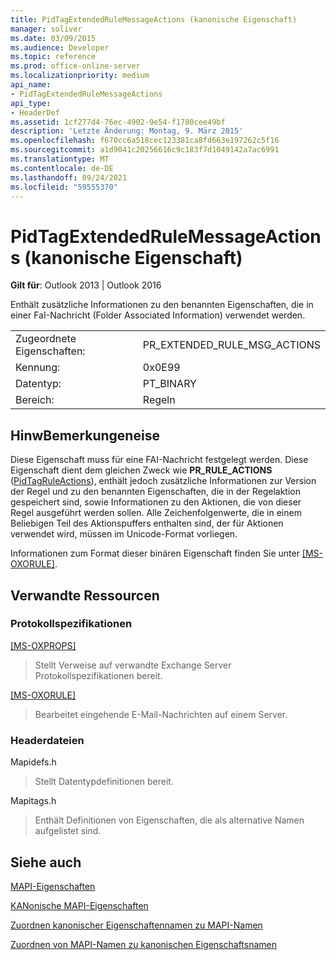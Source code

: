 ```yaml
---
title: PidTagExtendedRuleMessageActions (kanonische Eigenschaft)
manager: soliver
ms.date: 03/09/2015
ms.audience: Developer
ms.topic: reference
ms.prod: office-online-server
ms.localizationpriority: medium
api_name:
- PidTagExtendedRuleMessageActions
api_type:
- HeaderDef
ms.assetid: 1cf277d4-76ec-4902-9e54-f1780cee49bf
description: 'Letzte Änderung: Montag, 9. März 2015'
ms.openlocfilehash: f670cc6a518cec123381ca8fd663e197262c5f16
ms.sourcegitcommit: a1d9041c20256616c9c183f7d1049142a7ac6991
ms.translationtype: MT
ms.contentlocale: de-DE
ms.lasthandoff: 09/24/2021
ms.locfileid: "59555370"
---
```

# <a name="pidtagextendedrulemessageactions-canonical-property"></a>PidTagExtendedRuleMessageActions (kanonische Eigenschaft)

  
  
**Gilt für**: Outlook 2013 | Outlook 2016 
  
Enthält zusätzliche Informationen zu den benannten Eigenschaften, die in einer FaI-Nachricht (Folder Associated Information) verwendet werden.
  
|||
|:-----|:-----|
|Zugeordnete Eigenschaften:  <br/> |PR_EXTENDED_RULE_MSG_ACTIONS  <br/> |
|Kennung:  <br/> |0x0E99  <br/> |
|Datentyp:  <br/> |PT_BINARY  <br/> |
|Bereich:  <br/> |Regeln  <br/> |
   
## <a name="remarks"></a>HinwBemerkungeneise

Diese Eigenschaft muss für eine FAI-Nachricht festgelegt werden. Diese Eigenschaft dient dem gleichen Zweck wie **PR_RULE_ACTIONS** ([PidTagRuleActions](pidtagruleactions-canonical-property.md)), enthält jedoch zusätzliche Informationen zur Version der Regel und zu den benannten Eigenschaften, die in der Regelaktion gespeichert sind, sowie Informationen zu den Aktionen, die von dieser Regel ausgeführt werden sollen. Alle Zeichenfolgenwerte, die in einem Beliebigen Teil des Aktionspuffers enthalten sind, der für Aktionen verwendet wird, müssen im Unicode-Format vorliegen.
  
Informationen zum Format dieser binären Eigenschaft finden Sie unter [[MS-OXORULE]](https://msdn.microsoft.com/library/70ac9436-501e-43e2-9163-20d2b546b886%28Office.15%29.aspx).
  
## <a name="related-resources"></a>Verwandte Ressourcen

### <a name="protocol-specifications"></a>Protokollspezifikationen

[[MS-OXPROPS]](https://msdn.microsoft.com/library/f6ab1613-aefe-447d-a49c-18217230b148%28Office.15%29.aspx)
  
> Stellt Verweise auf verwandte Exchange Server Protokollspezifikationen bereit.
    
[[MS-OXORULE]](https://msdn.microsoft.com/library/70ac9436-501e-43e2-9163-20d2b546b886%28Office.15%29.aspx)
  
> Bearbeitet eingehende E-Mail-Nachrichten auf einem Server.
    
### <a name="header-files"></a>Headerdateien

Mapidefs.h
  
> Stellt Datentypdefinitionen bereit.
    
Mapitags.h
  
> Enthält Definitionen von Eigenschaften, die als alternative Namen aufgelistet sind.
    
## <a name="see-also"></a>Siehe auch



[MAPI-Eigenschaften](mapi-properties.md)
  
[KANonische MAPI-Eigenschaften](mapi-canonical-properties.md)
  
[Zuordnen kanonischer Eigenschaftennamen zu MAPI-Namen](mapping-canonical-property-names-to-mapi-names.md)
  
[Zuordnen von MAPI-Namen zu kanonischen Eigenschaftsnamen](mapping-mapi-names-to-canonical-property-names.md)

